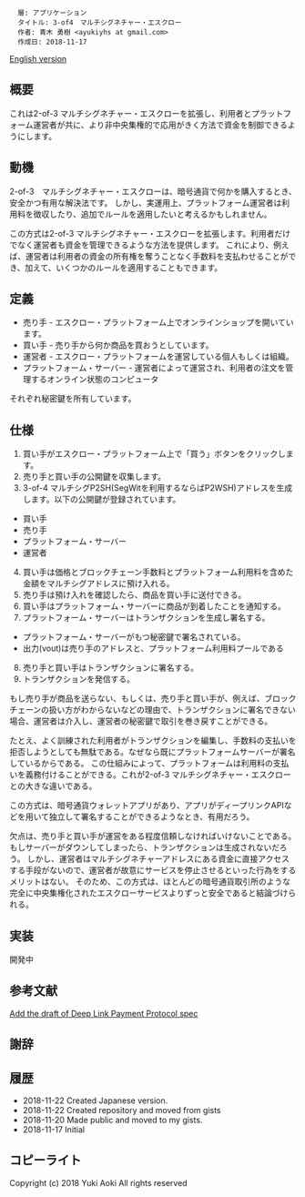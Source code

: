 ```
  層: アプリケーション
  タイトル: 3-of4　マルチシグネチャー・エスクロー
  作者: 青木 勇樹 <ayukiyhs at gmail.com>
  作成日: 2018-11-17
```

[English version](3-of-4-multisig-escrow.md)

## 概要

これは2-of-3 マルチシグネチャー・エスクローを拡張し、利用者とプラットフォーム運営者が共に、より非中央集権的で応用がきく方法で資金を制御できるようにします。

## 動機

2-of-3　マルチシグネチャー・エスクローは、暗号通貨で何かを購入するとき、安全かつ有用な解決法です。
しかし、実運用上、プラットフォーム運営者は利用料を徴収したり、追加でルールを適用したいと考えるかもしれません。

この方式は2-of-3 マルチシグネチャー・エスクローを拡張します。利用者だけでなく運営者も資金を管理できるような方法を提供します。
これにより、例えば、運営者は利用者の資金の所有権を奪うことなく手数料を支払わせることができ、加えて、いくつかのルールを適用することもできます。

## 定義

* 売り手 - エスクロー・プラットフォーム上でオンラインショップを開いています。
* 買い手 - 売り手から何か商品を買おうとしています。
* 運営者 - エスクロー・プラットフォームを運営している個人もしくは組織。
* プラットフォーム・サーバー - 運営者によって運営され、利用者の注文を管理するオンライン状態のコンピュータ

それぞれ秘密鍵を所有しています。

## 仕様

1. 買い手がエスクロー・プラットフォーム上で「買う」ボタンをクリックします。
2. 売り手と買い手の公開鍵を収集します。
3. 3-of-4 マルチシグP2SH(SegWitを利用するならばP2WSH)アドレスを生成します。以下の公開鍵が登録されています。
  - 買い手
  - 売り手
  - プラットフォーム・サーバー
  - 運営者
4. 買い手は価格とブロックチェーン手数料とプラットフォーム利用料を含めた金額をマルチシグアドレスに預け入れる。
5. 売り手は預け入れを確認したら、商品を買い手に送付できる。
6. 買い手はプラットフォーム・サーバーに商品が到着したことを通知する。
7. プラットフォーム・サーバーはトランザクションを生成し署名する。
  * プラットフォーム・サーバーがもつ秘密鍵で署名されている。
  * 出力(vout)は売り手のアドレスと、プラットフォーム利用料プールである
8. 売り手と買い手はトランザクションに署名する。
9. トランザクションを発信する。

もし売り手が商品を送らない、もしくは、売り手と買い手が、例えば、ブロックチェーンの扱い方がわからないなどの理由で、トランザクションに署名できない場合、運営者は介入し、運営者の秘密鍵で取引を巻き戻すことができる。

たとえ、よく訓練された利用者がトランザクションを編集し、手数料の支払いを拒否しようとしても無駄である。なぜなら既にプラットフォームサーバーが署名しているからである。
この仕組みによって、プラットフォームは利用料の支払いを義務付けることができる。これが2-of-3 マルチシグネチャー・エスクローとの大きな違いである。

この方式は、暗号通貨ウォレットアプリがあり、アプリがディープリンクAPIなどを用いて独立して署名することができるようなとき、有用だろう。

欠点は、売り手と買い手が運営をある程度信頼しなければいけないことである。もしサーバーがダウンしてしまったら、トランザクションは生成されないだろう。
しかし、運営者はマルチシグネチャーアドレスにある資金に直接アクセスする手段がないので、運営者が故意にサービスを停止させるといった行為をするメリットはない。
そのため、この方式は、ほとんどの暗号通貨取引所のような完全に中央集権化されたエスクローサービスよりずっと安全であると結論づけられる。

## 実装

開発中

## 参考文献

[Add the draft of Deep Link Payment Protocol spec](https://github.com/bitcoincashorg/bitcoincash.org/pull/145)

## 謝辞

## 履歴

* 2018-11-22 Created Japanese version.
* 2018-11-22 Created repository and moved from gists
* 2018-11-20 Made public and moved to my gists.
* 2018-11-17 Initial

## コピーライト

Copyright (c) 2018 Yuki Aoki
All rights reserved
